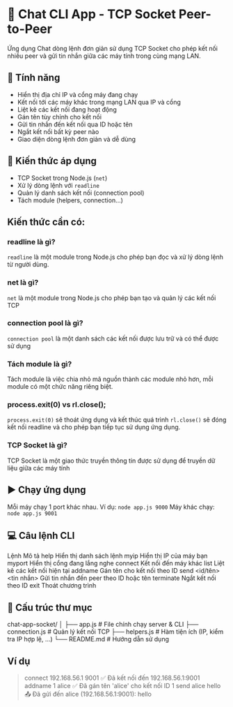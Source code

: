 # 📡 Chat CLI App - TCP Socket Peer-to-Peer

Ứng dụng Chat dòng lệnh đơn giản sử dụng TCP Socket cho phép kết nối nhiều peer và gửi tin nhắn giữa các máy tính trong cùng mạng LAN.

## 🚀 Tính năng

- Hiển thị địa chỉ IP và cổng máy đang chạy
- Kết nối tới các máy khác trong mạng LAN qua IP và cổng
- Liệt kê các kết nối đang hoạt động
- Gán tên tùy chỉnh cho kết nối
- Gửi tin nhắn đến kết nối qua ID hoặc tên
- Ngắt kết nối bất kỳ peer nào
- Giao diện dòng lệnh đơn giản và dễ dùng

## 🧠 Kiến thức áp dụng

- TCP Socket trong Node.js (`net`)
- Xử lý dòng lệnh với `readline`
- Quản lý danh sách kết nối (connection pool)
- Tách module (helpers, connection...)

## Kiến thức cần có:
### readline là gì?
`readline` là một module trong Node.js cho phép bạn đọc và xử lý dòng lệnh từ người dùng.
### net là gì?
`net` là một module trong Node.js cho phép bạn tạo và quản lý các kết nối TCP
### connection pool là gì?
`connection pool` là một danh sách các kết nối được lưu trữ và có thể được sử dụng
### Tách module là gì?
Tách module là việc chia nhỏ mã nguồn thành các module nhỏ hơn, mỗi module có một chức năng riêng biệt.
###  process.exit(0) vs rl.close();
`process.exit(0)` sẽ thoát ứng dụng và kết thúc quá trình
`rl.close()` sẽ đóng kết nối readline và cho phép bạn tiếp tục sử dụng ứng dụng.
### TCP Socket là gì?
TCP Socket là một giao thức truyền thông tin được sử dụng để truyền dữ liệu giữa các máy tính


## ▶️ Chạy ứng dụng
Mỗi máy chạy 1 port khác nhau. Ví dụ:
`node app.js 9000`
Máy khác chạy:
`node app.js 9001`

## 💻 Câu lệnh CLI
Lệnh	Mô tả
help	Hiển thị danh sách lệnh
myip	Hiển thị IP của máy bạn
myport	Hiển thị cổng đang lắng nghe
connect <ip> <port>	Kết nối đến máy khác
list	Liệt kê các kết nối hiện tại
addname <id> <name>	Gán tên cho kết nối theo ID
send <id/tên> <tin nhắn>	Gửi tin nhắn đến peer theo ID hoặc tên
terminate <id>	Ngắt kết nối theo ID
exit	Thoát chương trình

## 📂 Cấu trúc thư mục

chat-app-socket/
│
├── app.js              # File chính chạy server & CLI
├── connection.js       # Quản lý kết nối TCP
├── helpers.js          # Hàm tiện ích (IP, kiểm tra IP hợp lệ, ...)
└── README.md           # Hướng dẫn sử dụng

## Ví dụ
> connect 192.168.56.1 9001
✅ Đã kết nối đến 192.168.56.1:9001
> addname 1 alice
✅ Đã gán tên 'alice' cho kết nối ID 1
> send alice hello
📤 Đã gửi đến alice (192.168.56.1:9001): hello

